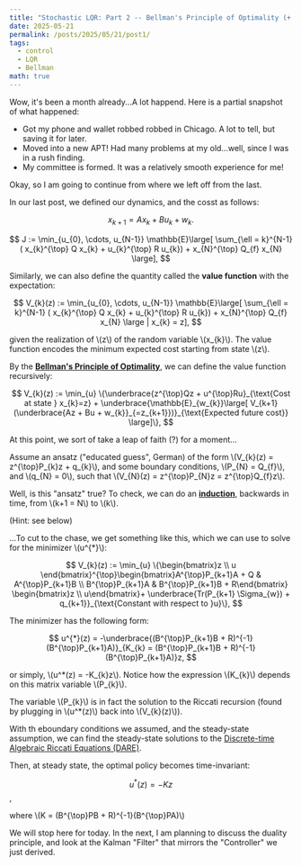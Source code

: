 ```yaml
---
title: "Stochastic LQR: Part 2 -- Bellman's Principle of Optimality (+ some life updates)"
date: 2025-05-21
permalink: /posts/2025/05/21/post1/
tags:
  - control
  - LQR
  - Bellman
math: true
---
```


Wow, it's been a month already...A lot happend. Here is a partial snapshot of what happened:

- Got my phone and wallet robbed robbed in Chicago. A lot to tell, but saving it for later.
- Moved into a new APT! Had many problems at my old...well, since I was in a rush finding.
- My committee is formed. It was a relatively smooth experience for me!

Okay, so I am going to continue from where we left off from the last.

In our last post, we defined our dynamics, and the cosst as follows:

$$
x_{k+1} = Ax_{k} + Bu_{k} + w_{k}.
$$

$$
J := \min_{u_{0}, \cdots, u_{N-1}} \mathbb{E}\large[ \sum_{\ell = k}^{N-1} ( x_{k}^{\top} Q x_{k} + u_{k}^{\top} R u_{k}) + x_{N}^{\top} Q_{f} x_{N} \large],
$$

Similarly, we can also define the quantity called the **value function** with the expectation:

$$
V_{k}(z) := \min_{u_{0}, \cdots, u_{N-1}} \mathbb{E}\large[ \sum_{\ell = k}^{N-1} ( x_{k}^{\top} Q x_{k} + u_{k}^{\top} R u_{k}) + x_{N}^{\top} Q_{f} x_{N} \large | x_{k} = z],
$$

given the realization of \\(z\\) of the random variable \\(x_{k}\\). The value function encodes the minimum expected cost starting from state \\(z\\).

By the [**Bellman's Principle of Optimality**](https://en.wikipedia.org/wiki/Bellman_equation), we can define the value function recursively:

$$
V_{k}(z) := \min_{u} \{\underbrace{z^{\top}Qz + u^{\top}Ru}_{\text{Cost at state } x_{k}=z} + \underbrace{\mathbb{E}_{w_{k}}\large[ V_{k+1}(\underbrace{Az + Bu + w_{k}}_{=z_{k+1}})}_{\text{Expected future cost}} \large]\},
$$

At this point, we sort of take a leap of faith (?) for a moment...

Assume an ansatz ("educated guess", German) of the form \\(V_{k}(z) = z^{\top}P_{k}z + q_{k}\\), and some boundary conditions, \\(P_{N} = Q_{f}\\), and \\(q_{N} = 0\\), such that \\(V_{N}(z) = z^{\top}P_{N}z = z^{\top}Q_{f}z\\).

Well, is this "ansatz" true? To check, we can do an [**induction**](https://en.wikipedia.org/wiki/Mathematical_induction), backwards in time, from \\(k+1 = N\\) to \\(k\\).

(Hint: see below)

...To cut to the chase, we get something like this, which we can use to solve for the minimizer  \\(u^{*}\\):

$$
V_{k}(z) := \min_{u} \{\begin{bmatrix}z \\ u \end{bmatrix}^{\top}\begin{bmatrix}A^{\top}P_{k+1}A + Q & A^{\top}P_{k+1}B \\ B^{\top}P_{k+1}A & B^{\top}P_{k+1}B + R\end{bmatrix} \begin{bmatrix}z \\ u\end{bmatrix}+ \underbrace{Tr(P_{k+1} \Sigma_{w}) + q_{k+1}}_{\text{Constant with respect to }u}\},
$$

The minimizer has the following form:

$$
u^{*}(z) = -\underbrace{(B^{\top}P_{k+1}B + R)^{-1}(B^{\top}P_{k+1}A)}_{K_{k} = (B^{\top}P_{k+1}B + R)^{-1}(B^{\top}P_{k+1}A)}z,
$$

or simply, \\(u^*(z) = -K_{k}z\\). Notice how the expression \\(K_{k}\\) depends on this matrix variable \\(P_{k}\\).

The variable \\(P_{k}\\) is in fact the solution to the Riccati recursion (found by plugging in \\(u^*(z)\\) back into \\(V_{k}(z)\\)).

With th eboundary conditions we assumed, and the steady-state assumption, we can find the steady-state solutions to the [Discrete-time Algebraic Riccati Equations (DARE)](https://en.wikipedia.org/wiki/Algebraic_Riccati_equation).

Then, at steady state, the optimal policy becomes time-invariant:

$$u^{*}(z) = -Kz$$,

where \\(K = (B^{\top}PB + R)^{-1}(B^{\top}PA)\\)

We will stop here for today. In the next, I am planning to discuss the duality principle, and look at the Kalman "Filter" that mirrors the "Controller" we just derived.